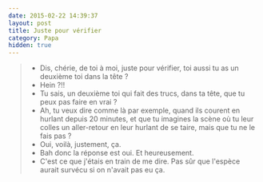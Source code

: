 ```yaml
---
date: 2015-02-22 14:39:37
layout: post
title: Juste pour vérifier
category: Papa
hidden: true
---
```


> - Dis, chérie, de toi à moi, juste pour vérifier, toi aussi tu as un deuxième toi dans la tête ?
> - Hein ?!!
> - Tu sais, un deuxième toi qui fait des trucs, dans ta tête, que tu peux pas faire en vrai ?
> - Ah, tu veux dire comme là par exemple, quand ils courent en hurlant depuis 20 minutes, et que tu imagines la scène où tu leur colles un aller-retour en leur hurlant de se taire, mais que tu ne le fais pas ?
> - Oui, voilà, justement, ça.
> - Bah donc la réponse est oui. Et heureusement.
> - C'est ce que j'étais en train de me dire. Pas sûr que l'espèce aurait survécu si on n'avait pas eu ça.

